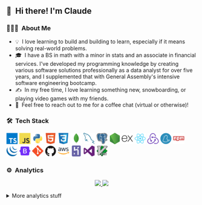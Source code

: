 ## 👋 &nbsp;Hi there! I'm Claude

### 👨🏻‍💻 &nbsp;About Me

- 💡 &nbsp;I love learning to build and building to learn, especially if it means solving real-world problems.
- 🎓 &nbsp;I have a BS in math with a minor in stats and an associate in financial services. I've developed my programming knowledge by creating various software solutions professionally as a data analyst for over five years, and I supplemented that with General Assembly's intensive software engineering bootcamp.
- ✍️ &nbsp;In my free time, I love learning something new, snowboarding, or playing video games with my friends.
- 💬 &nbsp;Feel free to reach out to me for a coffee chat (virtual or otherwise)!

### 🛠 &nbsp;Tech Stack

<p align="left">
  <img src="https://raw.githubusercontent.com/devicons/devicon/master/icons/typescript/typescript-original.svg" alt="TypeScript" width="30" height="30" title="TypeScript" />
  <img src="https://raw.githubusercontent.com/devicons/devicon/master/icons/javascript/javascript-original.svg" alt="JavaScript" width="30" height="30" title="JavaScript" />
  <img src="https://raw.githubusercontent.com/devicons/devicon/master/icons/python/python-original.svg" alt="Python" width="30" height="30" title="Python" />
  <img src="https://raw.githubusercontent.com/devicons/devicon/master/icons/html5/html5-original.svg" alt="HTML" width="30" height="30" title="HTML" />
  <img src="https://raw.githubusercontent.com/devicons/devicon/master/icons/css3/css3-original.svg" alt="CSS" width="30" height="30" title="CSS" />
  <img src="https://raw.githubusercontent.com/devicons/devicon/master/icons/mongodb/mongodb-original.svg" alt="MongoDB" width="30" height="30" title="MongoDB" />
  <img src="https://raw.githubusercontent.com/devicons/devicon/master/icons/mysql/mysql-original.svg" alt="MySQL" width="30" height="30" title="MySQL" />
  <img src="https://raw.githubusercontent.com/devicons/devicon/master/icons/postgresql/postgresql-original.svg" alt="PostgreSQL" width="30" height="30" title="PostgreSQL" />
  <img src="https://raw.githubusercontent.com/devicons/devicon/master/icons/nodejs/nodejs-original.svg" alt="Node.js" width="30" height="30" title="Node.js" />
  <img src="https://raw.githubusercontent.com/devicons/devicon/master/icons/express/express-original.svg" alt="Express.js" width="30" height="30" title="Express.js" />
  <img src="https://raw.githubusercontent.com/devicons/devicon/master/icons/react/react-original.svg" alt="React.js" width="30" height="30" title="React.js" />
  <img src="https://raw.githubusercontent.com/devicons/devicon/master/icons/redux/redux-original.svg" alt="Redux" width="30" height="30" title="Redux" />
  <img src="https://raw.githubusercontent.com/devicons/devicon/master/icons/yarn/yarn-original.svg" alt="Yarn" width="30" height="30" title="Yarn" />
  <img src="https://raw.githubusercontent.com/devicons/devicon/master/icons/npm/npm-original-wordmark.svg" alt="NPM" width="30" height="30" title="NPM" />
  <img src="https://raw.githubusercontent.com/devicons/devicon/master/icons/jquery/jquery-original.svg" alt="jQuery" width="30" height="30" title="jQuery" />
  <img src="https://raw.githubusercontent.com/devicons/devicon/master/icons/bootstrap/bootstrap-plain.svg" alt="Bootstrap" width="30" height="30" title="Bootstrap" />
  <img src="https://raw.githubusercontent.com/devicons/devicon/master/icons/git/git-original.svg" alt="Git" width="30" height="30" title="Git" />
  <img src="https://raw.githubusercontent.com/devicons/devicon/master/icons/github/github-original.svg" alt="GitHub" width="30" height="30" title="GitHub" />
  <img src="https://raw.githubusercontent.com/devicons/devicon/master/icons/amazonwebservices/amazonwebservices-original.svg" alt="Amazon Web Services" width="30" height="30" title="Amazon Web Services" />
  <img src="https://raw.githubusercontent.com/devicons/devicon/master/icons/heroku/heroku-plain.svg" alt="Heroku" width="30" height="30" title="Heroku" />
  <img src="https://raw.githubusercontent.com/devicons/devicon/master/icons/visualstudio/visualstudio-plain.svg" alt="VS Code" width="30" height="30" title="Visual Studio Code" />
  <img src="https://raw.githubusercontent.com/devicons/devicon/master/icons/vim/vim-original.svg" alt="Vim" width="30" height="30" title="Vim" />
</p>

### ⚙️ &nbsp;Analytics

<p align="center">
<a href="https://github.com/anuraghazra/github-readme-stats">
  <img height="180em" src="https://github-readme-stats-eight-theta.vercel.app/api?username=caldric&show_icons=true&theme=vue-dark&include_all_commits=true&count_private=true" />
  <img height="180em" src="https://github-readme-stats-eight-theta.vercel.app/api/top-langs/?username=caldric&layout=compact&exclude_lang=java+r&theme=vue-dark" />
</a>
</p>

<details>
  <summary>
    More analytics stuff
  </summary>
  
  <br />
  
<!--START_SECTION:waka-->
![Lines of code](https://img.shields.io/badge/From%20Hello%20World%20I%27ve%20Written-472631%20lines%20of%20code-blue)

**I'm an Early 🐤** 

```text
🌞 Morning    107 commits    █████░░░░░░░░░░░░░░░░░░░░   21.66% 
🌆 Daytime    193 commits    █████████░░░░░░░░░░░░░░░░   39.07% 
🌃 Evening    148 commits    ███████░░░░░░░░░░░░░░░░░░   29.96% 
🌙 Night      46 commits     ██░░░░░░░░░░░░░░░░░░░░░░░   9.31%

```
📅 **I'm Most Productive on Tuesday** 

```text
Monday       82 commits     ████░░░░░░░░░░░░░░░░░░░░░   16.6% 
Tuesday      105 commits    █████░░░░░░░░░░░░░░░░░░░░   21.26% 
Wednesday    65 commits     ███░░░░░░░░░░░░░░░░░░░░░░   13.16% 
Thursday     68 commits     ███░░░░░░░░░░░░░░░░░░░░░░   13.77% 
Friday       81 commits     ████░░░░░░░░░░░░░░░░░░░░░   16.4% 
Saturday     52 commits     ██░░░░░░░░░░░░░░░░░░░░░░░   10.53% 
Sunday       41 commits     ██░░░░░░░░░░░░░░░░░░░░░░░   8.3%

```


📊 **This Week I Spent My Time On** 

```text
⌚︎ Time Zone: America/New_York

💬 Programming Languages: 
TypeScript               4 hrs 41 mins       █████████░░░░░░░░░░░░░░░░   39.13% 
HTML                     2 hrs 37 mins       █████░░░░░░░░░░░░░░░░░░░░   21.93% 
JSX                      2 hrs               ████░░░░░░░░░░░░░░░░░░░░░   16.77% 
JSON                     55 mins             ██░░░░░░░░░░░░░░░░░░░░░░░   7.71% 
JavaScript               31 mins             █░░░░░░░░░░░░░░░░░░░░░░░░   4.4%

🔥 Editors: 
VS Code                  11 hrs 57 mins      █████████████████████████   99.54% 
Vim                      3 mins              ░░░░░░░░░░░░░░░░░░░░░░░░░   0.46%

🐱‍💻 Projects: 
angular-course           2 hrs 50 mins       ██████░░░░░░░░░░░░░░░░░░░   23.65% 
github-project           2 hrs 37 mins       █████░░░░░░░░░░░░░░░░░░░░   21.82% 
dod-msep-client          2 hrs 20 mins       █████░░░░░░░░░░░░░░░░░░░░   19.56% 
angular-sandbox          1 hr 32 mins        ███░░░░░░░░░░░░░░░░░░░░░░   12.86% 
cmp-databinding-start    1 hr 11 mins        ██░░░░░░░░░░░░░░░░░░░░░░░   9.86%

💻 Operating System: 
Linux                    8 hrs 38 mins       ██████████████████░░░░░░░   71.99% 
Windows                  2 hrs 57 mins       ██████░░░░░░░░░░░░░░░░░░░   24.67% 
Mac                      24 mins             ░░░░░░░░░░░░░░░░░░░░░░░░░   3.34%

```


<!--END_SECTION:waka-->
</details>
